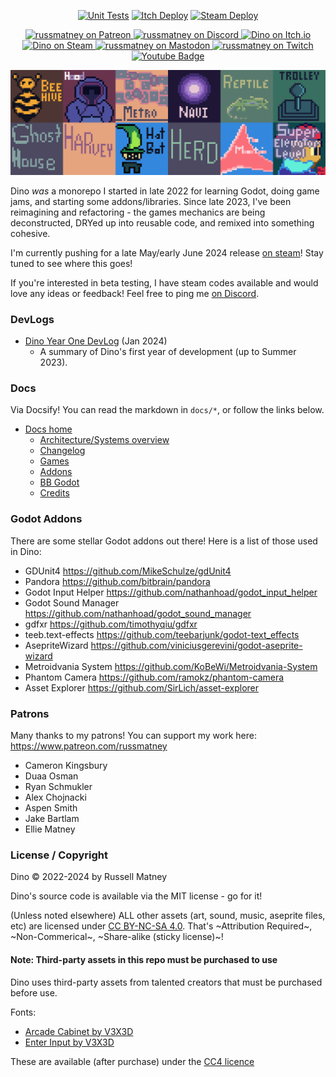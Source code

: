 <p align="center">
  <a href="https://github.com/russmatney/dino/actions/workflows/unit_tests.yml"><img alt="Unit Tests" src="https://github.com/russmatney/dino/actions/workflows/unit_tests.yml/badge.svg" /></a>
  <a href="https://github.com/russmatney/dino/actions/workflows/itch_build_and_deploy.yml"><img alt="Itch Deploy" src="https://github.com/russmatney/dino/actions/workflows/itch_build_and_deploy.yml/badge.svg" /></a>
  <a href="https://github.com/russmatney/dino/actions/workflows/steam_build_and_deploy.yml"><img alt="Steam Deploy" src="https://github.com/russmatney/dino/actions/workflows/steam_build_and_deploy.yml/badge.svg" /></a>
 </p>

<p align="center">
<a href="https://www.patreon.com/russmatney">
<img alt="russmatney on Patreon" src=https://img.shields.io/badge/Patreon-Support%20this%20Project-%23f1465a?style=for-the-badge />
</a>
<a href="https://discord.gg/xZHWtGfAvF">
<img alt="russmatney on Discord" src="https://img.shields.io/discord/758750490015563776?style=for-the-badge&logo=discord&logoColor=fff&label=discord" />
</a>
<a href="https://russmatney.itch.io/dino">
<img alt="Dino on Itch.io" src="https://img.shields.io/badge/dino%20-%20?style=for-the-badge&logo=itch.io&logoColor=fff&label=itch.io&color=ef99ab" />
</a>
<a href="https://store.steampowered.com/app/2589550/Dino/">
<img alt="Dino on Steam" src="https://img.shields.io/badge/add%20to%20wishlist%20-%20?style=for-the-badge&logo=steam&label=steam&color=55abef" />
</a>
 <a href="https://mastodon.gamedev.place/@russmatney">
   <img alt="russmatney on Mastodon" src="https://img.shields.io/badge/Mastodon-teal?style=for-the-badge&logo=mastodon&logoColor=white" />
 </a>
 <a href="https://www.twitch.tv/russmatney">
   <img alt="russmatney on Twitch" src="https://img.shields.io/badge/Twitch-purple?style=for-the-badge&logo=twitch&logoColor=white" />
 </a>
<a href="https://www.youtube.com/@russmatney">
  <img src="https://img.shields.io/badge/Youtube-red?style=for-the-badge&logo=youtube&logoColor=white" alt="Youtube Badge"/>
</a>
</p>

<img src="docs/images/all_icons_bg_8x.png" alt="Dino Games and Addons"/>

Dino _was_ a monorepo I started in late 2022 for learning Godot, doing game
jams, and starting some addons/libraries. Since late 2023, I've been reimagining
and refactoring - the games mechanics are being deconstructed, DRYed up into
reusable code, and remixed into something cohesive.

I'm currently pushing for a late May/early June 2024 release [on steam](https://store.steampowered.com/app/2589550/Dino/)! Stay tuned to see where this goes!

If you're interested in beta testing, I have steam codes available and would love any
ideas or feedback! Feel free to ping me [on Discord](https://discord.gg/xZHWtGfAvF).

### DevLogs

- [Dino Year One DevLog](https://www.youtube.com/watch?v=9cyAnNLGrZI) (Jan 2024)
  - A summary of Dino's first year of development (up to Summer 2023).

### Docs

Via Docsify! You can read the markdown in `docs/*`, or follow the links below.

- [Docs home](https://russmatney.github.io/dino/#/)
    - [Architecture/Systems overview](https://russmatney.github.io/dino/#/docs)
    - [Changelog](https://russmatney.github.io/dino/#/changelog)
    - [Games](https://russmatney.github.io/dino/#/games)
    - [Addons](https://russmatney.github.io/dino/#/addons)
    - [BB Godot](https://russmatney.github.io/dino/#/bb_godot)
    - [Credits](https://russmatney.github.io/dino/#/credits)

### Godot Addons

There are some stellar Godot addons out there! Here is a list of those used in Dino:

- GDUnit4
https://github.com/MikeSchulze/gdUnit4
- Pandora
https://github.com/bitbrain/pandora
- Godot Input Helper
https://github.com/nathanhoad/godot_input_helper
- Godot Sound Manager
https://github.com/nathanhoad/godot_sound_manager
- gdfxr
https://github.com/timothyqiu/gdfxr
- teeb.text-effects
https://github.com/teebarjunk/godot-text_effects
- AsepriteWizard
https://github.com/viniciusgerevini/godot-aseprite-wizard
- Metroidvania System
https://github.com/KoBeWi/Metroidvania-System
- Phantom Camera
https://github.com/ramokz/phantom-camera
- Asset Explorer
https://github.com/SirLich/asset-explorer

### Patrons

Many thanks to my patrons! You can support my work here: https://www.patreon.com/russmatney

- Cameron Kingsbury
- Duaa Osman
- Ryan Schmukler
- Alex Chojnacki
- Aspen Smith
- Jake Bartlam
- Ellie Matney

### License / Copyright

Dino © 2022-2024 by Russell Matney

Dino's source code is available via the MIT license - go for it!

(Unless noted elsewhere) ALL other assets (art, sound, music, aseprite files,
etc) are licensed under [CC BY-NC-SA 4.0](https://creativecommons.org/licenses/by-nc-sa/4.0/).
That's ~Attribution Required~, ~Non-Commerical~, ~Share-alike (sticky license)~!

#### Note: Third-party assets in this repo must be purchased to use

Dino uses third-party assets from talented creators that must be purchased before use.

Fonts:

- [Arcade Cabinet by V3X3D](https://v3x3d.itch.io/arcade-cabinet)
- [Enter Input by V3X3D](https://v3x3d.itch.io/enter-input)

These are available (after purchase) under the [CC4 licence](https://creativecommons.org/licenses/by/4.0/legalcode)

